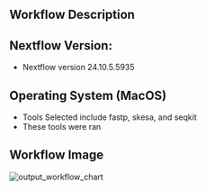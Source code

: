## Workflow Description

## Nextflow Version:
* Nextflow version 24.10.5.5935

## Operating System (MacOS) 
* Tools Selected include fastp, skesa, and seqkit
* These tools were ran

## Workflow Image
![output_workflow_chart](https://github.com/user-attachments/assets/efacd15b-da7d-4308-9621-7ea5a991f0de)
